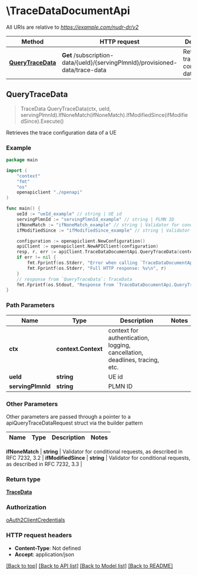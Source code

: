 # \TraceDataDocumentApi

All URIs are relative to *https://example.com/nudr-dr/v2*

Method | HTTP request | Description
------------- | ------------- | -------------
[**QueryTraceData**](TraceDataDocumentApi.md#QueryTraceData) | **Get** /subscription-data/{ueId}/{servingPlmnId}/provisioned-data/trace-data | Retrieves the trace configuration data of a UE



## QueryTraceData

> TraceData QueryTraceData(ctx, ueId, servingPlmnId).IfNoneMatch(ifNoneMatch).IfModifiedSince(ifModifiedSince).Execute()

Retrieves the trace configuration data of a UE

### Example

```go
package main

import (
    "context"
    "fmt"
    "os"
    openapiclient "./openapi"
)

func main() {
    ueId := "ueId_example" // string | UE id
    servingPlmnId := "servingPlmnId_example" // string | PLMN ID
    ifNoneMatch := "ifNoneMatch_example" // string | Validator for conditional requests, as described in RFC 7232, 3.2 (optional)
    ifModifiedSince := "ifModifiedSince_example" // string | Validator for conditional requests, as described in RFC 7232, 3.3 (optional)

    configuration := openapiclient.NewConfiguration()
    apiClient := openapiclient.NewAPIClient(configuration)
    resp, r, err := apiClient.TraceDataDocumentApi.QueryTraceData(context.Background(), ueId, servingPlmnId).IfNoneMatch(ifNoneMatch).IfModifiedSince(ifModifiedSince).Execute()
    if err != nil {
        fmt.Fprintf(os.Stderr, "Error when calling `TraceDataDocumentApi.QueryTraceData``: %v\n", err)
        fmt.Fprintf(os.Stderr, "Full HTTP response: %v\n", r)
    }
    // response from `QueryTraceData`: TraceData
    fmt.Fprintf(os.Stdout, "Response from `TraceDataDocumentApi.QueryTraceData`: %v\n", resp)
}
```

### Path Parameters


Name | Type | Description  | Notes
------------- | ------------- | ------------- | -------------
**ctx** | **context.Context** | context for authentication, logging, cancellation, deadlines, tracing, etc.
**ueId** | **string** | UE id | 
**servingPlmnId** | **string** | PLMN ID | 

### Other Parameters

Other parameters are passed through a pointer to a apiQueryTraceDataRequest struct via the builder pattern


Name | Type | Description  | Notes
------------- | ------------- | ------------- | -------------


 **ifNoneMatch** | **string** | Validator for conditional requests, as described in RFC 7232, 3.2 | 
 **ifModifiedSince** | **string** | Validator for conditional requests, as described in RFC 7232, 3.3 | 

### Return type

[**TraceData**](TraceData.md)

### Authorization

[oAuth2ClientCredentials](../README.md#oAuth2ClientCredentials)

### HTTP request headers

- **Content-Type**: Not defined
- **Accept**: application/json

[[Back to top]](#) [[Back to API list]](../README.md#documentation-for-api-endpoints)
[[Back to Model list]](../README.md#documentation-for-models)
[[Back to README]](../README.md)

